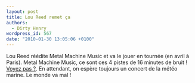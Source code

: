 ```yaml
---
layout: post
title: Lou Reed remet ça
authors:
  - Dirty Henry
wordpress_id: 567
date: "2010-01-30 13:05:06 +0100"
---
```


Lou Reed réédite Metal Machine Music et va le jouer en tournée (en avril à
Paris). Metal Machine Music, ce sont ces 4 pistes de 16 minutes de bruit !
[Voyez pas ?](http://open.spotify.com/album/2g4i8tiNEGn1dCNYeuvixB). En
attendant, on espère toujours un concert de la météo marine. Le monde va mal !
